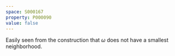 ```yaml
---
space: S000167
property: P000090
value: false
---
```


Easily seen from the construction that $\omega$ does not have a smallest neighborhood.
